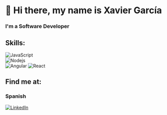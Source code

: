 # 👋 Hi there, my name is Xavier García
### I'm a Software Developer

## Skills:
![JavaScript](https://img.shields.io/badge/JavaScript-f7df1e?style=for-the-badge&logo=javascript&logoColor=white&labelColor=101010)</br>
![Nodejs](https://img.shields.io/badge/Nodejs-0095D5?style=for-the-badge&logo=nodejs&logoColor=white&labelColor=101010)</br>
![Angular](https://img.shields.io/badge/Angular-0095D5?style=for-the-badge&logo=angular&logoColor=white&labelColor=101010)
![React](https://img.shields.io/badge/React-0095D5?style=for-the-badge&logo=react&logoColor=white&labelColor=101010)</br>

## Find me at:

### Spanish
[![LinkedIn](https://img.shields.io/badge/LinkedIn-0077B5?style=for-the-badge&logo=linkedin&logoColor=white&labelColor=101010)](https://www.linkedin.com/in/xavier-garc%C3%ADa-ba%C3%B1o-244b60245)
